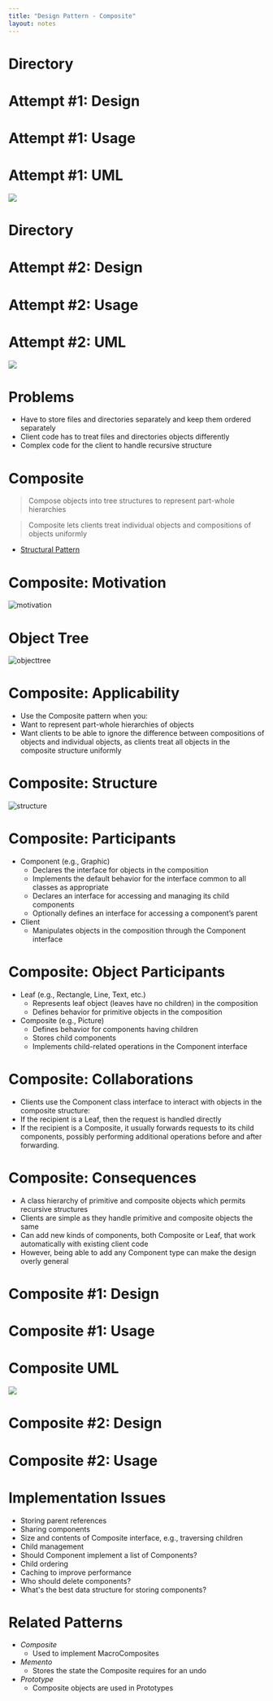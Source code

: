 ```yaml
---
title: "Design Pattern - Composite"
layout: notes
---
```


[structural]: https://mdecker.net/notes/software-architecture/design-patterns/intro.html#/21

[objecttree]: /images/design-patterns/composite/object-tree.svg
[structure]: /images/design-patterns/composite/structure.svg
[motivation]: /images/design-patterns/composite/motivation.svg

# Directory
<script src="https://gist.github.com/mjdecker/3442ae114f986183a4a47036b8d235f4.js?file=CompositeDirTree-Files.txt"></script>

# Attempt #1: Design
<script src="https://gist.github.com/mjdecker/3442ae114f986183a4a47036b8d235f4.js?file=CompositeDirTree-Files.txt"></script>

<script src="https://gist.github.com/mjdecker/3442ae114f986183a4a47036b8d235f4.js?file=CompositeDirTreeClasses.hpp"></script>

# Attempt #1: Usage
<script src="https://gist.github.com/mjdecker/3442ae114f986183a4a47036b8d235f4.js?file=CompositeDirTreeClasses.hpp"></script>

<script src="https://gist.github.com/mjdecker/3442ae114f986183a4a47036b8d235f4.js?file=CompositeDirTree.hpp"></script>

# Attempt #1: UML
<script src="https://gist.github.com/mjdecker/3442ae114f986183a4a47036b8d235f4.js?file=CompositeDirTreeClasses.hpp"></script>

![](https://yuml.me/collard/composite-directory-file-separate.svg)

# Directory
<script src="https://gist.github.com/mjdecker/3442ae114f986183a4a47036b8d235f4.js?file=CompositeDirTree-Dir.txt"></script>

# Attempt #2: Design
<script src="https://gist.github.com/mjdecker/3442ae114f986183a4a47036b8d235f4.js?file=CompositeDirTree-Dir.txt"></script>

<script src="https://gist.github.com/mjdecker/3442ae114f986183a4a47036b8d235f4.js?file=CompositeDirTreeClasses2.hpp"></script>

# Attempt #2: Usage
<script src="https://gist.github.com/mjdecker/3442ae114f986183a4a47036b8d235f4.js?file=CompositeDirTreeClasses2.hpp"></script>

<script src="https://gist.github.com/mjdecker/3442ae114f986183a4a47036b8d235f4.js?file=CompositeDirTree2.hpp"></script>

# Attempt #2: UML
<script src="https://gist.github.com/mjdecker/3442ae114f986183a4a47036b8d235f4.js?file=CompositeDirTreeClasses2.hpp"></script>

![](https://yuml.me/collard/composite-directory-tree-nested.svg)

# Problems
<script src="https://gist.github.com/mjdecker/3442ae114f986183a4a47036b8d235f4.js?file=CompositeDirTreeClasses2.hpp"></script>

* Have to store files and directories separately and keep them ordered separately
* Client code has to treat files and directories objects differently
* Complex code for the client to handle recursive structure

# Composite
> Compose objects into tree structures to represent part-whole hierarchies

> Composite lets clients treat individual objects and compositions of objects uniformly

* [Structural Pattern][structural]

# Composite: Motivation
![motivation]

# Object Tree
![objecttree]

# Composite: Applicability
* Use the Composite pattern when you:
* Want to represent part-whole hierarchies of objects
* Want clients to be able to ignore the difference between compositions of objects and individual objects, as clients treat all objects in the composite structure uniformly

# Composite: Structure
![structure]

# Composite: Participants
* Component (e.g., Graphic)
    * Declares the interface for objects in the composition
    * Implements the default behavior for the interface common to all classes as appropriate
    * Declares an interface for accessing and managing its child components
    * Optionally defines an interface for accessing a component’s parent
* Client
    * Manipulates objects in the composition through the Component interface

# Composite: Object Participants
* Leaf (e.g., Rectangle, Line, Text, etc.)
    * Represents leaf object (leaves have no children) in the composition
    * Defines behavior for primitive objects in the composition
* Composite (e.g., Picture)
    * Defines behavior for components having children
    * Stores child components
    * Implements child-related operations in the Component interface

# Composite: Collaborations
* Clients use the Component class interface to interact with objects in the composite structure:
* If the recipient is a Leaf, then the request is handled directly
* If the recipient is a Composite, it usually forwards requests to its child components, possibly performing additional operations before and after forwarding.

# Composite: Consequences 
* A class hierarchy of primitive and composite objects which permits recursive structures
* Clients are simple as they handle primitive and composite objects the same
* Can add new kinds of components, both Composite or Leaf, that work automatically with existing client code
* However, being able to add any Component type can make the design overly general

# Composite #1: Design

<script src="https://gist.github.com/mjdecker/3442ae114f986183a4a47036b8d235f4.js?file=CompositeDirTree3Classes.hpp"></script>

# Composite #1: Usage
<script src="https://gist.github.com/mjdecker/3442ae114f986183a4a47036b8d235f4.js?file=CompositeDirTree3.hpp"></script>

# Composite UML
![](https://yuml.me/collard/composite-directory-tree-composit.svg)

# Composite #2: Design
<script src="https://gist.github.com/mjdecker/3442ae114f986183a4a47036b8d235f4.js?file=CompositeDir4ClassesComponent.hpp"></script>

<script src="https://gist.github.com/mjdecker/3442ae114f986183a4a47036b8d235f4.js?file=CompositeDir4ClassesFile.hpp"></script>

<script src="https://gist.github.com/mjdecker/3442ae114f986183a4a47036b8d235f4.js?file=CompositeDir4ClassesDirectory.hpp"></script>

# Composite #2: Usage
<script src="https://gist.github.com/mjdecker/3442ae114f986183a4a47036b8d235f4.js?file=CompositeDir4.cpp"></script>

# Implementation Issues
* Storing parent references
* Sharing components
* Size and contents of Composite interface, e.g., traversing children
* Child management
* Should Component implement a list of Components?
* Child ordering
* Caching to improve performance
* Who should delete components?
* What's the best data structure for storing components?

# Related Patterns
* *Composite* 
    * Used to implement MacroComposites
* *Memento* 
    * Stores the state the Composite requires for an undo
* *Prototype* 
    * Composite objects are used in Prototypes
